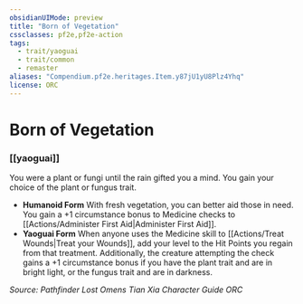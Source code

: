 ```yaml
---
obsidianUIMode: preview
title: "Born of Vegetation"
cssclasses: pf2e,pf2e-action
tags:
  - trait/yaoguai
  - trait/common
  - remaster
aliases: "Compendium.pf2e.heritages.Item.y87jU1yU8Plz4Yhq"
license: ORC
---
```

# Born of Vegetation

### [[yaoguai]]






You were a plant or fungi until the rain gifted you a mind. You gain your choice of the plant or fungus trait.

*   **Humanoid Form** With fresh vegetation, you can better aid those in need. You gain a +1 circumstance bonus to Medicine checks to [[Actions/Administer First Aid|Administer First Aid]].
*   **Yaoguai Form** When anyone uses the Medicine skill to [[Actions/Treat Wounds|Treat your Wounds]], add your level to the Hit Points you regain from that treatment. Additionally, the creature attempting the check gains a +1 circumstance bonus if you have the plant trait and are in bright light, or the fungus trait and are in darkness.

*Source: Pathfinder Lost Omens Tian Xia Character Guide*
*ORC*